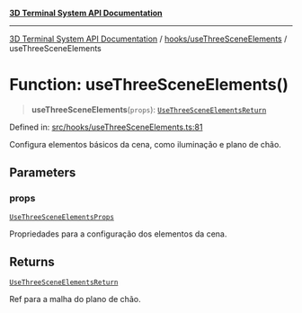 [**3D Terminal System API Documentation**](../../../README.md)

***

[3D Terminal System API Documentation](../../../README.md) / [hooks/useThreeSceneElements](../README.md) / useThreeSceneElements

# Function: useThreeSceneElements()

> **useThreeSceneElements**(`props`): [`UseThreeSceneElementsReturn`](../interfaces/UseThreeSceneElementsReturn.md)

Defined in: [src/hooks/useThreeSceneElements.ts:81](https://github.com/Dicommunitas/ThreeJS_Terminal_3D/blob/1e74b7c848780edcc8caac62c0023b31b5be34f5/src/hooks/useThreeSceneElements.ts#L81)

Configura elementos básicos da cena, como iluminação e plano de chão.

## Parameters

### props

[`UseThreeSceneElementsProps`](../interfaces/UseThreeSceneElementsProps.md)

Propriedades para a configuração dos elementos da cena.

## Returns

[`UseThreeSceneElementsReturn`](../interfaces/UseThreeSceneElementsReturn.md)

Ref para a malha do plano de chão.
